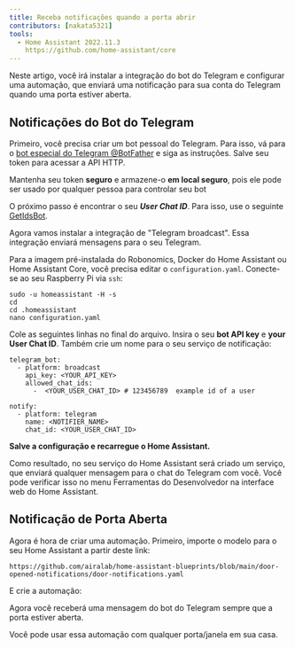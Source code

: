 ```yaml
---
title: Receba notificações quando a porta abrir
contributors: [nakata5321]
tools:   
  - Home Assistant 2022.11.3
    https://github.com/home-assistant/core
---
```


Neste artigo, você irá instalar a integração do bot do Telegram e configurar uma automação, que enviará uma notificação para sua conta do Telegram quando uma porta estiver aberta.

## Notificações do Bot do Telegram

Primeiro, você precisa criar um bot pessoal do Telegram. Para isso, vá para o [bot especial do Telegram @BotFather](https://t.me/botfather) e siga as instruções. 
Salve seu token para acessar a API HTTP.

<robo-wiki-video controls src="https://static.robonomics.network/wiki/bot-father.mp4" />

<robo-wiki-note type="warning">

Mantenha seu token **seguro** e armazene-o **em local seguro**, pois ele pode ser usado por qualquer pessoa para controlar seu bot 

</robo-wiki-note>

O próximo passo é encontrar o seu ***User Chat ID***. Para isso, use o seguinte [GetIdsBot](https://t.me/getidsbot). 

<robo-wiki-video controls src="https://static.robonomics.network/wiki/get-id-bot.mp4" />

Agora vamos instalar a integração de "Telegram broadcast". Essa integração enviará mensagens para o seu Telegram.

Para a imagem pré-instalada do Robonomics, Docker do Home Assistant ou Home Assistant Core, você precisa editar o `configuration.yaml`. Conecte-se ao seu Raspberry Pi via `ssh`:

<robo-wiki-video controls src="https://static.robonomics.network/wiki/open-config.mp4" />

<code-helper additionalLine="rasppi_username@rasppi_hostname" >

```shell
sudo -u homeassistant -H -s
cd
cd .homeassistant 
nano configuration.yaml
```

</code-helper >

Cole as seguintes linhas no final do arquivo. Insira o seu **bot API key** e **your User Chat ID**. Também crie um nome para o seu serviço de notificação:


<code-helper copy >

```shell
telegram_bot:
  - platform: broadcast
    api_key: <YOUR_API_KEY>
    allowed_chat_ids:
      -  <YOUR_USER_CHAT_ID> # 123456789  example id of a user
      
notify:
  - platform: telegram
    name: <NOTIFIER_NAME>
    chat_id: <YOUR_USER_CHAT_ID>
```

</code-helper >

<robo-wiki-video controls src="https://static.robonomics.network/wiki/insert-config.mp4" />

**Salve a configuração e recarregue o Home Assistant.**


Como resultado, no seu serviço do Home Assistant será criado um serviço, que enviará qualquer mensagem para o chat do Telegram com você. 
Você pode verificar isso no menu Ferramentas do Desenvolvedor na interface web do Home Assistant. 

<robo-wiki-video controls src="https://static.robonomics.network/wiki/telegram-result.mp4" />

##  Notificação de Porta Aberta

Agora é hora de criar uma automação. Primeiro, importe o modelo para o seu Home Assistant a partir deste link:

<code-helper copy>

```shell
https://github.com/airalab/home-assistant-blueprints/blob/main/door-opened-notifications/door-notifications.yaml
```

</code-helper >

<robo-wiki-video controls src="https://static.robonomics.network/wiki/insert-blue.mp4" />

E crie a automação:

<robo-wiki-video controls src="https://static.robonomics.network/wiki/create-automation.mp4" />

Agora você receberá uma mensagem do bot do Telegram sempre que a porta estiver aberta.

<robo-wiki-note type="okay">
Você pode usar essa automação com qualquer porta/janela em sua casa.
</robo-wiki-note>

